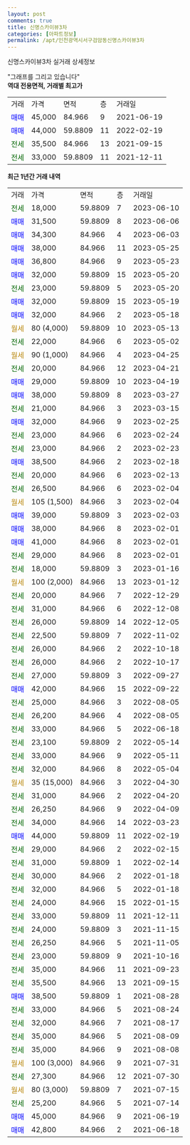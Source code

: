 ```yaml
---
layout: post
comments: true
title: 신명스카이뷰3차
categories: [아파트정보]
permalink: /apt/인천광역시서구검암동신명스카이뷰3차
---
```


신명스카이뷰3차 실거래 상세정보

<script type="text/javascript">
  google.charts.load('current', {'packages':['line', 'corechart']});
  google.charts.setOnLoadCallback(drawChart);

  function drawChart() {
    var data = new google.visualization.DataTable();
    data.addColumn('date', '거래일');
    data.addColumn('number', "매매");
    data.addColumn('number', "전세");
    data.addColumn('number', "전매");

    data.addRows([[new Date(Date.parse("2023-06-10")), null, 18000, null], [new Date(Date.parse("2023-06-06")), 31500, null, null], [new Date(Date.parse("2023-06-03")), 34300, null, null], [new Date(Date.parse("2023-05-25")), 38000, null, null], [new Date(Date.parse("2023-05-23")), 36800, null, null], [new Date(Date.parse("2023-05-20")), 32000, null, null], [new Date(Date.parse("2023-05-20")), null, 23000, null], [new Date(Date.parse("2023-05-19")), 32000, null, null], [new Date(Date.parse("2023-05-18")), 32000, null, null], [new Date(Date.parse("2023-05-13")), null, null, null], [new Date(Date.parse("2023-05-02")), null, 22000, null], [new Date(Date.parse("2023-04-25")), null, null, null], [new Date(Date.parse("2023-04-21")), null, 20000, null], [new Date(Date.parse("2023-04-19")), 29000, null, null], [new Date(Date.parse("2023-03-27")), 38000, null, null], [new Date(Date.parse("2023-03-15")), null, 21000, null], [new Date(Date.parse("2023-02-25")), 32000, null, null], [new Date(Date.parse("2023-02-24")), null, 23000, null], [new Date(Date.parse("2023-02-23")), null, 23000, null], [new Date(Date.parse("2023-02-18")), 38500, null, null], [new Date(Date.parse("2023-02-13")), null, 20000, null], [new Date(Date.parse("2023-02-04")), null, 26500, null], [new Date(Date.parse("2023-02-04")), null, null, null], [new Date(Date.parse("2023-02-03")), 39000, null, null], [new Date(Date.parse("2023-02-01")), 38000, null, null], [new Date(Date.parse("2023-02-01")), 41000, null, null], [new Date(Date.parse("2023-02-01")), null, 29000, null], [new Date(Date.parse("2023-01-16")), null, 18000, null], [new Date(Date.parse("2023-01-12")), null, null, null], [new Date(Date.parse("2022-12-29")), null, 20000, null], [new Date(Date.parse("2022-12-08")), null, 31000, null], [new Date(Date.parse("2022-12-05")), null, 26000, null], [new Date(Date.parse("2022-11-02")), null, 22500, null], [new Date(Date.parse("2022-10-18")), null, 26000, null], [new Date(Date.parse("2022-10-17")), null, 26000, null], [new Date(Date.parse("2022-09-27")), null, 27000, null], [new Date(Date.parse("2022-09-22")), 42000, null, null], [new Date(Date.parse("2022-08-05")), null, 25000, null], [new Date(Date.parse("2022-08-05")), null, 26200, null], [new Date(Date.parse("2022-06-18")), null, 33000, null], [new Date(Date.parse("2022-05-14")), null, 23100, null], [new Date(Date.parse("2022-05-11")), null, 33000, null], [new Date(Date.parse("2022-05-04")), null, 32000, null], [new Date(Date.parse("2022-04-30")), null, null, null], [new Date(Date.parse("2022-04-20")), null, 31000, null], [new Date(Date.parse("2022-04-09")), null, 26250, null], [new Date(Date.parse("2022-03-23")), null, 34000, null], [new Date(Date.parse("2022-02-19")), 44000, null, null], [new Date(Date.parse("2022-02-15")), null, 29000, null], [new Date(Date.parse("2022-02-14")), null, 31000, null], [new Date(Date.parse("2022-01-18")), null, 30000, null], [new Date(Date.parse("2022-01-18")), null, 32000, null], [new Date(Date.parse("2022-01-15")), null, 24000, null], [new Date(Date.parse("2021-12-11")), null, 33000, null], [new Date(Date.parse("2021-11-15")), null, 24000, null], [new Date(Date.parse("2021-11-05")), null, 26250, null], [new Date(Date.parse("2021-10-16")), null, 23000, null], [new Date(Date.parse("2021-09-23")), null, 35000, null], [new Date(Date.parse("2021-09-15")), null, 35500, null], [new Date(Date.parse("2021-08-28")), 38500, null, null], [new Date(Date.parse("2021-08-24")), null, 33000, null], [new Date(Date.parse("2021-08-17")), null, 32000, null], [new Date(Date.parse("2021-08-09")), null, 35000, null], [new Date(Date.parse("2021-08-08")), null, 35000, null], [new Date(Date.parse("2021-07-31")), null, null, null], [new Date(Date.parse("2021-07-30")), null, 27300, null], [new Date(Date.parse("2021-07-15")), null, null, null], [new Date(Date.parse("2021-07-14")), null, 25200, null], [new Date(Date.parse("2021-06-19")), 45000, null, null], [new Date(Date.parse("2021-06-18")), 42800, null, null]]);

    var options = {
      hAxis: {
        format: 'yyyy/MM/dd'
      },    
      lineWidth: 0,
      pointsVisible: true,    
      title: '최근 1년간 유형별 실거래가 분포',
      legend: { position: 'bottom' }
    };

    var formatter = new google.visualization.NumberFormat({pattern:'###,###'} );
    formatter.format(data, 1);
    formatter.format(data, 2);
    
    setTimeout(function() {
        var chart = new google.visualization.LineChart(document.getElementById('columnchart_material'));
        chart.draw(data, (options));
        document.getElementById('loading').style.display = 'none';
    }, 200);
  }
</script>


<div id="loading" style="z-index:20; display: block; margin-left: 0px">"그래프를 그리고 있습니다"</div>
<div id="columnchart_material" style="width: 95%; margin-left: 0px; display: block"></div>
<!-- contents start -->
<b>역대 전용면적, 거래별 최고가</b>
<table class="sortable">
    <tr>
      <td>거래</td>
      <td>가격</td>
      <td>면적</td>
      <td>층</td>
      <td>거래일</td>
    </tr>
        <tr>
          <td><a style="color: blue">매매</a></td>
          <td>45,000</td>
          <td>84.966</td>
          <td>9</td>
          <td>2021-06-19</td>
        </tr>            <tr>
          <td><a style="color: blue">매매</a></td>
          <td>44,000</td>
          <td>59.8809</td>
          <td>11</td>
          <td>2022-02-19</td>
        </tr>        
        <tr>
              <td><a style="color: darkgreen">전세</a></td>
              <td>35,500</td>
              <td>84.966</td>
              <td>13</td>
              <td>2021-09-15</td>
            </tr>            <tr>
              <td><a style="color: darkgreen">전세</a></td>
              <td>33,000</td>
              <td>59.8809</td>
              <td>11</td>
              <td>2021-12-11</td>
            </tr>        
    
</table>

<b>최근 1년간 거래 내역</b>

<table class="sortable">
    <tr>
      <td>거래</td>
      <td>가격</td>
      <td>면적</td>
      <td>층</td>
      <td>거래일</td>
    </tr>
    <tr>
      <td><a style="color: darkgreen">전세</a></td>
      <td>18,000</td>
      <td>59.8809</td>
      <td>7</td>
      <td>2023-06-10</td>
    </tr>          <tr>
      <td><a style="color: blue">매매</a></td>
      <td>31,500</td>
      <td>59.8809</td>
      <td>8</td>
      <td>2023-06-06</td>
    </tr>          <tr>
      <td><a style="color: blue">매매</a></td>
      <td>34,300</td>
      <td>84.966</td>
      <td>4</td>
      <td>2023-06-03</td>
    </tr>          <tr>
      <td><a style="color: blue">매매</a></td>
      <td>38,000</td>
      <td>84.966</td>
      <td>11</td>
      <td>2023-05-25</td>
    </tr>          <tr>
      <td><a style="color: blue">매매</a></td>
      <td>36,800</td>
      <td>84.966</td>
      <td>9</td>
      <td>2023-05-23</td>
    </tr>          <tr>
      <td><a style="color: blue">매매</a></td>
      <td>32,000</td>
      <td>59.8809</td>
      <td>15</td>
      <td>2023-05-20</td>
    </tr>          <tr>
      <td><a style="color: darkgreen">전세</a></td>
      <td>23,000</td>
      <td>59.8809</td>
      <td>5</td>
      <td>2023-05-20</td>
    </tr>          <tr>
      <td><a style="color: blue">매매</a></td>
      <td>32,000</td>
      <td>59.8809</td>
      <td>15</td>
      <td>2023-05-19</td>
    </tr>          <tr>
      <td><a style="color: blue">매매</a></td>
      <td>32,000</td>
      <td>84.966</td>
      <td>2</td>
      <td>2023-05-18</td>
    </tr>          <tr>
      <td><a style="color: darkgoldenrod">월세</a></td>
      <td>80 (4,000)</td>
      <td>59.8809</td>
      <td>10</td>
      <td>2023-05-13</td>
    </tr>          <tr>
      <td><a style="color: darkgreen">전세</a></td>
      <td>22,000</td>
      <td>84.966</td>
      <td>6</td>
      <td>2023-05-02</td>
    </tr>          <tr>
      <td><a style="color: darkgoldenrod">월세</a></td>
      <td>90 (1,000)</td>
      <td>84.966</td>
      <td>4</td>
      <td>2023-04-25</td>
    </tr>          <tr>
      <td><a style="color: darkgreen">전세</a></td>
      <td>20,000</td>
      <td>84.966</td>
      <td>12</td>
      <td>2023-04-21</td>
    </tr>          <tr>
      <td><a style="color: blue">매매</a></td>
      <td>29,000</td>
      <td>59.8809</td>
      <td>10</td>
      <td>2023-04-19</td>
    </tr>          <tr>
      <td><a style="color: blue">매매</a></td>
      <td>38,000</td>
      <td>59.8809</td>
      <td>8</td>
      <td>2023-03-27</td>
    </tr>          <tr>
      <td><a style="color: darkgreen">전세</a></td>
      <td>21,000</td>
      <td>84.966</td>
      <td>3</td>
      <td>2023-03-15</td>
    </tr>          <tr>
      <td><a style="color: blue">매매</a></td>
      <td>32,000</td>
      <td>84.966</td>
      <td>9</td>
      <td>2023-02-25</td>
    </tr>          <tr>
      <td><a style="color: darkgreen">전세</a></td>
      <td>23,000</td>
      <td>84.966</td>
      <td>6</td>
      <td>2023-02-24</td>
    </tr>          <tr>
      <td><a style="color: darkgreen">전세</a></td>
      <td>23,000</td>
      <td>84.966</td>
      <td>2</td>
      <td>2023-02-23</td>
    </tr>          <tr>
      <td><a style="color: blue">매매</a></td>
      <td>38,500</td>
      <td>84.966</td>
      <td>2</td>
      <td>2023-02-18</td>
    </tr>          <tr>
      <td><a style="color: darkgreen">전세</a></td>
      <td>20,000</td>
      <td>84.966</td>
      <td>6</td>
      <td>2023-02-13</td>
    </tr>          <tr>
      <td><a style="color: darkgreen">전세</a></td>
      <td>26,500</td>
      <td>84.966</td>
      <td>6</td>
      <td>2023-02-04</td>
    </tr>          <tr>
      <td><a style="color: darkgoldenrod">월세</a></td>
      <td>105 (1,500)</td>
      <td>84.966</td>
      <td>3</td>
      <td>2023-02-04</td>
    </tr>          <tr>
      <td><a style="color: blue">매매</a></td>
      <td>39,000</td>
      <td>59.8809</td>
      <td>3</td>
      <td>2023-02-03</td>
    </tr>          <tr>
      <td><a style="color: blue">매매</a></td>
      <td>38,000</td>
      <td>84.966</td>
      <td>8</td>
      <td>2023-02-01</td>
    </tr>          <tr>
      <td><a style="color: blue">매매</a></td>
      <td>41,000</td>
      <td>84.966</td>
      <td>8</td>
      <td>2023-02-01</td>
    </tr>          <tr>
      <td><a style="color: darkgreen">전세</a></td>
      <td>29,000</td>
      <td>84.966</td>
      <td>8</td>
      <td>2023-02-01</td>
    </tr>          <tr>
      <td><a style="color: darkgreen">전세</a></td>
      <td>18,000</td>
      <td>59.8809</td>
      <td>3</td>
      <td>2023-01-16</td>
    </tr>          <tr>
      <td><a style="color: darkgoldenrod">월세</a></td>
      <td>100 (2,000)</td>
      <td>84.966</td>
      <td>13</td>
      <td>2023-01-12</td>
    </tr>          <tr>
      <td><a style="color: darkgreen">전세</a></td>
      <td>20,000</td>
      <td>84.966</td>
      <td>7</td>
      <td>2022-12-29</td>
    </tr>          <tr>
      <td><a style="color: darkgreen">전세</a></td>
      <td>31,000</td>
      <td>84.966</td>
      <td>6</td>
      <td>2022-12-08</td>
    </tr>          <tr>
      <td><a style="color: darkgreen">전세</a></td>
      <td>26,000</td>
      <td>59.8809</td>
      <td>14</td>
      <td>2022-12-05</td>
    </tr>          <tr>
      <td><a style="color: darkgreen">전세</a></td>
      <td>22,500</td>
      <td>59.8809</td>
      <td>7</td>
      <td>2022-11-02</td>
    </tr>          <tr>
      <td><a style="color: darkgreen">전세</a></td>
      <td>26,000</td>
      <td>84.966</td>
      <td>2</td>
      <td>2022-10-18</td>
    </tr>          <tr>
      <td><a style="color: darkgreen">전세</a></td>
      <td>26,000</td>
      <td>84.966</td>
      <td>2</td>
      <td>2022-10-17</td>
    </tr>          <tr>
      <td><a style="color: darkgreen">전세</a></td>
      <td>27,000</td>
      <td>59.8809</td>
      <td>3</td>
      <td>2022-09-27</td>
    </tr>          <tr>
      <td><a style="color: blue">매매</a></td>
      <td>42,000</td>
      <td>84.966</td>
      <td>15</td>
      <td>2022-09-22</td>
    </tr>          <tr>
      <td><a style="color: darkgreen">전세</a></td>
      <td>25,000</td>
      <td>84.966</td>
      <td>3</td>
      <td>2022-08-05</td>
    </tr>          <tr>
      <td><a style="color: darkgreen">전세</a></td>
      <td>26,200</td>
      <td>84.966</td>
      <td>4</td>
      <td>2022-08-05</td>
    </tr>          <tr>
      <td><a style="color: darkgreen">전세</a></td>
      <td>33,000</td>
      <td>84.966</td>
      <td>5</td>
      <td>2022-06-18</td>
    </tr>          <tr>
      <td><a style="color: darkgreen">전세</a></td>
      <td>23,100</td>
      <td>59.8809</td>
      <td>2</td>
      <td>2022-05-14</td>
    </tr>          <tr>
      <td><a style="color: darkgreen">전세</a></td>
      <td>33,000</td>
      <td>84.966</td>
      <td>9</td>
      <td>2022-05-11</td>
    </tr>          <tr>
      <td><a style="color: darkgreen">전세</a></td>
      <td>32,000</td>
      <td>84.966</td>
      <td>8</td>
      <td>2022-05-04</td>
    </tr>          <tr>
      <td><a style="color: darkgoldenrod">월세</a></td>
      <td>35 (15,000)</td>
      <td>84.966</td>
      <td>3</td>
      <td>2022-04-30</td>
    </tr>          <tr>
      <td><a style="color: darkgreen">전세</a></td>
      <td>31,000</td>
      <td>84.966</td>
      <td>2</td>
      <td>2022-04-20</td>
    </tr>          <tr>
      <td><a style="color: darkgreen">전세</a></td>
      <td>26,250</td>
      <td>84.966</td>
      <td>9</td>
      <td>2022-04-09</td>
    </tr>          <tr>
      <td><a style="color: darkgreen">전세</a></td>
      <td>34,000</td>
      <td>84.966</td>
      <td>14</td>
      <td>2022-03-23</td>
    </tr>          <tr>
      <td><a style="color: blue">매매</a></td>
      <td>44,000</td>
      <td>59.8809</td>
      <td>11</td>
      <td>2022-02-19</td>
    </tr>          <tr>
      <td><a style="color: darkgreen">전세</a></td>
      <td>29,000</td>
      <td>84.966</td>
      <td>2</td>
      <td>2022-02-15</td>
    </tr>          <tr>
      <td><a style="color: darkgreen">전세</a></td>
      <td>31,000</td>
      <td>59.8809</td>
      <td>1</td>
      <td>2022-02-14</td>
    </tr>          <tr>
      <td><a style="color: darkgreen">전세</a></td>
      <td>30,000</td>
      <td>84.966</td>
      <td>2</td>
      <td>2022-01-18</td>
    </tr>          <tr>
      <td><a style="color: darkgreen">전세</a></td>
      <td>32,000</td>
      <td>84.966</td>
      <td>5</td>
      <td>2022-01-18</td>
    </tr>          <tr>
      <td><a style="color: darkgreen">전세</a></td>
      <td>24,000</td>
      <td>84.966</td>
      <td>15</td>
      <td>2022-01-15</td>
    </tr>          <tr>
      <td><a style="color: darkgreen">전세</a></td>
      <td>33,000</td>
      <td>59.8809</td>
      <td>11</td>
      <td>2021-12-11</td>
    </tr>          <tr>
      <td><a style="color: darkgreen">전세</a></td>
      <td>24,000</td>
      <td>59.8809</td>
      <td>3</td>
      <td>2021-11-15</td>
    </tr>          <tr>
      <td><a style="color: darkgreen">전세</a></td>
      <td>26,250</td>
      <td>84.966</td>
      <td>5</td>
      <td>2021-11-05</td>
    </tr>          <tr>
      <td><a style="color: darkgreen">전세</a></td>
      <td>23,000</td>
      <td>59.8809</td>
      <td>9</td>
      <td>2021-10-16</td>
    </tr>          <tr>
      <td><a style="color: darkgreen">전세</a></td>
      <td>35,000</td>
      <td>84.966</td>
      <td>11</td>
      <td>2021-09-23</td>
    </tr>          <tr>
      <td><a style="color: darkgreen">전세</a></td>
      <td>35,500</td>
      <td>84.966</td>
      <td>13</td>
      <td>2021-09-15</td>
    </tr>          <tr>
      <td><a style="color: blue">매매</a></td>
      <td>38,500</td>
      <td>59.8809</td>
      <td>1</td>
      <td>2021-08-28</td>
    </tr>          <tr>
      <td><a style="color: darkgreen">전세</a></td>
      <td>33,000</td>
      <td>84.966</td>
      <td>5</td>
      <td>2021-08-24</td>
    </tr>          <tr>
      <td><a style="color: darkgreen">전세</a></td>
      <td>32,000</td>
      <td>84.966</td>
      <td>7</td>
      <td>2021-08-17</td>
    </tr>          <tr>
      <td><a style="color: darkgreen">전세</a></td>
      <td>35,000</td>
      <td>84.966</td>
      <td>5</td>
      <td>2021-08-09</td>
    </tr>          <tr>
      <td><a style="color: darkgreen">전세</a></td>
      <td>35,000</td>
      <td>84.966</td>
      <td>9</td>
      <td>2021-08-08</td>
    </tr>          <tr>
      <td><a style="color: darkgoldenrod">월세</a></td>
      <td>100 (3,000)</td>
      <td>84.966</td>
      <td>9</td>
      <td>2021-07-31</td>
    </tr>          <tr>
      <td><a style="color: darkgreen">전세</a></td>
      <td>27,300</td>
      <td>84.966</td>
      <td>12</td>
      <td>2021-07-30</td>
    </tr>          <tr>
      <td><a style="color: darkgoldenrod">월세</a></td>
      <td>80 (3,000)</td>
      <td>59.8809</td>
      <td>7</td>
      <td>2021-07-15</td>
    </tr>          <tr>
      <td><a style="color: darkgreen">전세</a></td>
      <td>25,200</td>
      <td>84.966</td>
      <td>5</td>
      <td>2021-07-14</td>
    </tr>          <tr>
      <td><a style="color: blue">매매</a></td>
      <td>45,000</td>
      <td>84.966</td>
      <td>9</td>
      <td>2021-06-19</td>
    </tr>          <tr>
      <td><a style="color: blue">매매</a></td>
      <td>42,800</td>
      <td>84.966</td>
      <td>2</td>
      <td>2021-06-18</td>
    </tr>      </table>
<!-- contents end -->    

